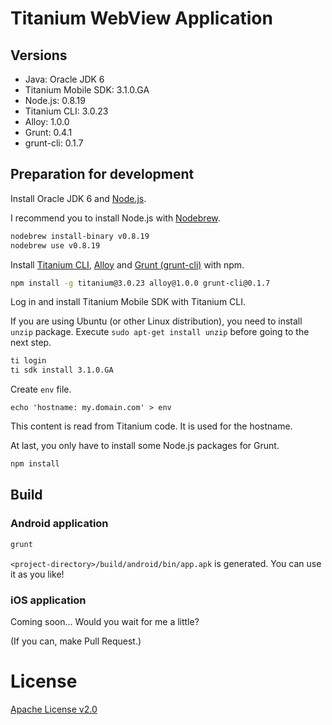 # Titanium WebView Application

## Versions

* Java: Oracle JDK 6
* Titanium Mobile SDK: 3.1.0.GA
* Node.js: 0.8.19
* Titanium CLI: 3.0.23
* Alloy: 1.0.0
* Grunt: 0.4.1
* grunt-cli: 0.1.7

## Preparation for development

Install Oracle JDK 6 and [Node.js](http://nodejs.org/).

I recommend you to install Node.js with [Nodebrew](https://github.com/hokaccha/nodebrew).

```sh
nodebrew install-binary v0.8.19
nodebrew use v0.8.19
```

Install [Titanium CLI](https://github.com/appcelerator/titanium), [Alloy](https://github.com/appcelerator/alloy) and [Grunt (grunt-cli)](http://gruntjs.com/) with npm.

```sh
npm install -g titanium@3.0.23 alloy@1.0.0 grunt-cli@0.1.7
```

Log in and install Titanium Mobile SDK with Titanium CLI.

If you are using Ubuntu (or other Linux distribution), you need to install `unzip` package. Execute `sudo apt-get install unzip` before going to the next step.

```sh
ti login
ti sdk install 3.1.0.GA
```

Create `env` file.

```txt:env
echo 'hostname: my.domain.com' > env
```

This content is read from Titanium code. It is used for the hostname.

At last, you only have to install some Node.js packages for Grunt.

```sh
npm install
```

## Build

### Android application

```sh
grunt
```

`<project-directory>/build/android/bin/app.apk` is generated. You can use it as you like!

### iOS application

Coming soon... Would you wait for me a little?

(If you can, make Pull Request.)

# License

[Apache License v2.0](http://www.apache.org/licenses/LICENSE-2.0)
